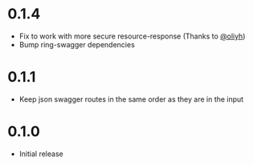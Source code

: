 # 0.1.4

- Fix to work with more secure resource-response (Thanks to [@oliyh](https://github.com/oliyh))
- Bump ring-swagger dependencies

# 0.1.1

- Keep json swagger routes in the same order as they are in the input


# 0.1.0

- Initial release
